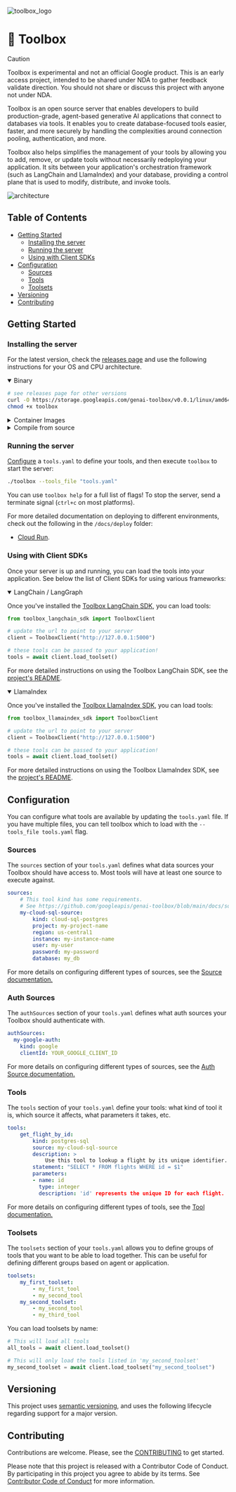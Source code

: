 ![toolbox_logo](logo.png)

# 🧰 Toolbox

> [!CAUTION]
> Toolbox is experimental and not an official Google product. This is
> an early access project, intended to be shared under NDA to gather feedback
> validate direction. You should not share or discuss this project with anyone
> not under NDA.

Toolbox is an open source server that enables developers to build
production-grade, agent-based generative AI applications that connect to
databases via tools. It enables you to create database-focused tools
easier, faster, and more securely by handling the complexities around
connection pooling, authentication, and more.

Toolbox also helps simplifies the management of your tools by allowing you to
add, remove, or update tools without necessarily redeploying your application.
It sits between your application's orchestration framework (such as LangChain
and LlamaIndex) and your database, providing a control plane that is used to
modify, distribute, and invoke tools.

![architecture](architecture.png)

<!-- TOC ignore:true -->
## Table of Contents

<!-- TOC -->

- [Getting Started](#getting-started)
  - [Installing the server](#installing-the-server)
  - [Running the server](#running-the-server)
  - [Using with Client SDKs](#using-with-client-sdks)
- [Configuration](#configuration)
  - [Sources](#sources)
  - [Tools](#tools)
  - [Toolsets](#toolsets)
- [Versioning](#versioning)
- [Contributing](#contributing)

<!-- /TOC -->

## Getting Started

### Installing the server
<!-- {x-release-please-start-version} -->
For the latest version, check the [releases page][releases] and use the
following instructions for your OS and CPU architecture.

<details open>
<summary>Binary</summary>

[releases]: https://github.com/googleapis/genai-toolbox/releases

```sh
# see releases page for other versions
curl -O https://storage.googleapis.com/genai-toolbox/v0.0.1/linux/amd64/toolbox
chmod +x toolbox
```

</details>

<details>
<summary>Container Images</summary>
You can also install Toolbox as a container:

```sh
# see releases page for other versions
docker pull us-central1-docker.pkg.dev/database-toolbox/toolbox/toolbox:$VERSION
```

</details>

<details>
<summary>Compile from source</summary>

To install from source, ensure you have the latest version of
[Go installed](https://go.dev/doc/install).

```sh
go install github.com/googleapis/genai-toolbox@v0.0.1
```

</details>
<!-- {x-release-please-end} -->

### Running the server

[Configure](#configuration) a `tools.yaml` to define your tools, and then
execute `toolbox` to start the server:

```sh
./toolbox --tools_file "tools.yaml"
```

You can use `toolbox help` for a full list of flags! To stop the server, send a
terminate signal (`ctrl+c` on most platforms).

For more detailed documentation on deploying to different environments, check
out the following in the `/docs/deploy` folder:

- [Cloud Run](./docs/deploy/deploy_toolbox.md).

### Using with Client SDKs

Once your server is up and running, you can load the tools into your
application. See below the list of Client SDKs for using various frameworks:

<details open>
<summary>LangChain / LangGraph</summary>

Once you've installed the [Toolbox LangChain SDK][langchain-sdk], you can load
tools:

```python
from toolbox_langchain_sdk import ToolboxClient

# update the url to point to your server
client = ToolboxClient("http://127.0.0.1:5000")

# these tools can be passed to your application! 
tools = await client.load_toolset()
```

For more detailed instructions on using the Toolbox LangChain SDK, see the
[project's README][langchain-sdk-readme].

[langchain-sdk]: ./sdks/langchain/
[langchain-sdk-readme]: ./sdks/langchain/README.md

</details>

<details open>
<summary>LlamaIndex</summary>

Once you've installed the [Toolbox LlamaIndex SDK][llamaindex-sdk], you can load
tools:

```python
from toolbox_llamaindex_sdk import ToolboxClient

# update the url to point to your server
client = ToolboxClient("http://127.0.0.1:5000")

# these tools can be passed to your application! 
tools = await client.load_toolset()
```

For more detailed instructions on using the Toolbox LlamaIndex SDK, see the
[project's README][llamaindex-sdk-readme].

[llamaindex-sdk]: ./sdks/llamaindex/
[llamaindex-sdk-readme]: ./sdks/llamaindex/README.md

</details>

## Configuration

You can configure what tools are available by updating the `tools.yaml` file. If
you have multiple files, you can tell toolbox which to load with the
`--tools_file tools.yaml` flag.

### Sources

The `sources` section of your `tools.yaml` defines what data sources your
Toolbox should have access to. Most tools will have at least one source to
execute against.

```yaml
sources:
    # This tool kind has some requirements. 
    # See https://github.com/googleapis/genai-toolbox/blob/main/docs/sources/cloud-sql-pg.md#requirements
    my-cloud-sql-source:
        kind: cloud-sql-postgres
        project: my-project-name
        region: us-central1
        instance: my-instance-name
        user: my-user
        password: my-password
        database: my_db
```

For more details on configuring different types of sources, see the [Source
documentation.](docs/sources/README.md)

### Auth Sources

The `authSources` section of your `tools.yaml` defines what auth sources your
Toolbox should authenticate with.

```yaml
authSources:
  my-google-auth:
    kind: google
    clientId: YOUR_GOOGLE_CLIENT_ID
```

For more details on configuring different types of sources, see the [Auth Source
documentation.](docs/authSources/README.md)

### Tools

The `tools` section of your `tools.yaml` define your tools: what kind of tool it
is, which source it affects, what parameters it takes, etc.

```yaml
tools:
    get_flight_by_id:
        kind: postgres-sql
        source: my-cloud-sql-source
        description: >
            Use this tool to lookup a flight by its unique identifier.
        statement: "SELECT * FROM flights WHERE id = $1"
        parameters:
        - name: id
          type: integer
          description: 'id' represents the unique ID for each flight. 
```

For more details on configuring different types of tools, see the [Tool
documentation.](docs/tools/README.md)


### Toolsets

The `toolsets` section of your `tools.yaml` allows you to define groups of tools
that you want to be able to load together. This can be useful for defining
different groups based on agent or application.

```yaml
toolsets:
    my_first_toolset:
        - my_first_tool
        - my_second_tool
    my_second_toolset:
        - my_second_tool
        - my_third_tool
```

You can load toolsets by name:

```python
# This will load all tools
all_tools = await client.load_toolset()

# This will only load the tools listed in 'my_second_toolset'
my_second_toolset = await client.load_toolset("my_second_toolset")
```

## Versioning

This project uses [semantic versioning](https://semver.org/), and uses the
following lifecycle regarding support for a major version.

## Contributing

Contributions are welcome. Please, see the [CONTRIBUTING](CONTRIBUTING.md)
to get started.

Please note that this project is released with a Contributor Code of Conduct.
By participating in this project you agree to abide by its terms. See
[Contributor Code of Conduct](CODE_OF_CONDUCT.md) for more information.
